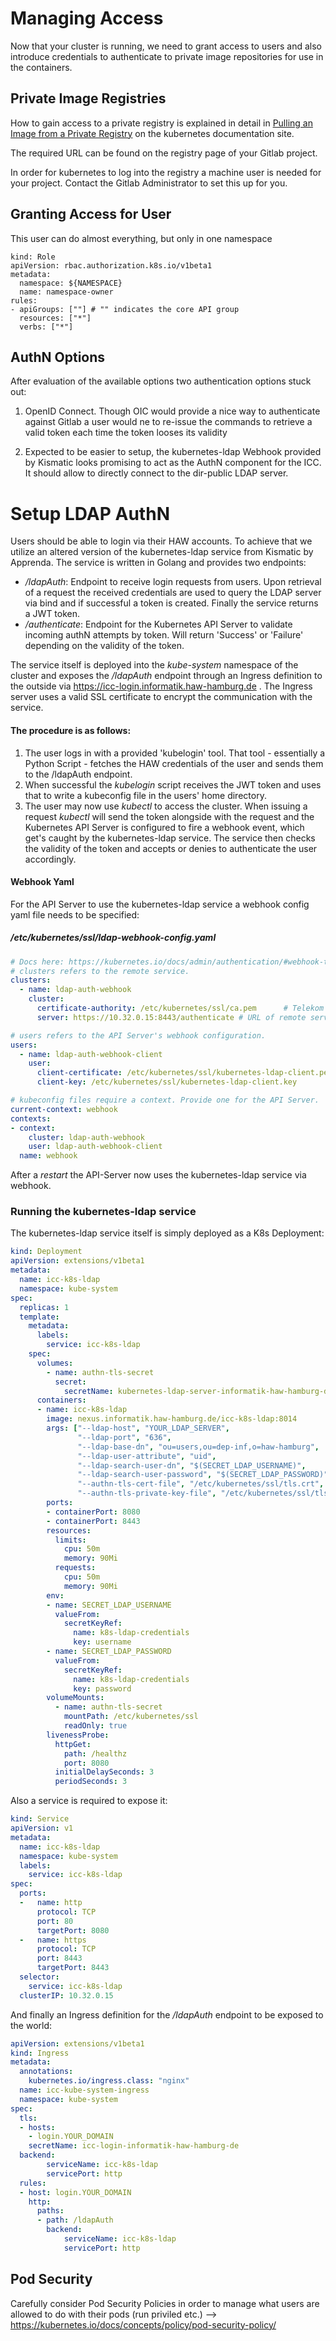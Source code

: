 Managing Access
===============

Now that your cluster is running, we need to grant access to users and also introduce
credentials to authenticate to private image repositories for use in the containers.

Private Image Registries
------------------------

How to gain access to a private registry is explained in detail in
[Pulling an Image from a Private Registry](https://kubernetes.io/docs/tasks/configure-pod-container/pull-image-private-registry/)
on the kubernetes documentation site.

The required URL can be found on the registry page of your Gitlab project.

In order for kubernetes to log into the registry a machine user is needed for your project.
Contact the Gitlab Administrator to set this up for you.

Granting Access for User
------------------------

This user can do almost everything, but only in one namespace

```
kind: Role
apiVersion: rbac.authorization.k8s.io/v1beta1
metadata:
  namespace: ${NAMESPACE}
  name: namespace-owner
rules:
- apiGroups: [""] # "" indicates the core API group
  resources: ["*"]
  verbs: ["*"]
```

AuthN Options
------------------------
After evaluation of the available options two authentication options stuck out:

1. OpenID Connect. Though OIC would provide a nice way to authenticate against Gitlab
a user would ne to re-issue the commands to retrieve a valid token each time the token looses
its validity

2. Expected to be easier to setup, the kubernetes-ldap Webhook provided by Kismatic
looks promising to act as the AuthN component for the ICC. It should allow to directly
connect to the dir-public LDAP server.



# Setup LDAP AuthN

Users should be able to login via their HAW accounts. To achieve that we utilize an altered version of the
kubernetes-ldap service from Kismatic by Apprenda. The service is written in Golang and provides two endpoints:
* */ldapAuth*: Endpoint to receive login requests from users. Upon retrieval of a request the received credentials
are used to query the LDAP server via bind and if successful a token is created. Finally the service returns a JWT token.
* */authenticate*: Endpoint for the Kubernetes API Server to validate incoming authN attempts by token. Will return
'Success' or 'Failure' depending on the validity of the token.

The service itself is deployed into the *kube-system* namespace of the cluster and exposes
the */ldapAuth* endpoint through an Ingress definition to the outside via https://icc-login.informatik.haw-hamburg.de .
The Ingress server uses a valid SSL certificate to encrypt the communication with the service.

#### The procedure is as follows:

1. The user logs in with a provided 'kubelogin' tool. That tool - essentially a Python Script - fetches the HAW credentials
of the user and sends them to the /ldapAuth endpoint.
2. When successful the *kubelogin* script receives the JWT token and uses that to write a kubeconfig file in the users' home
directory.
3. The user may now use *kubectl* to access the cluster. When issuing a request *kubectl* will send the token alongside with the
request and the Kubernetes API Server is configured to fire a webhook event, which get's caught by the kubernetes-ldap service.
The service then checks the validity of the token and accepts or denies to authenticate the user accordingly.  

#### Webhook Yaml
For the API Server to use the kubernetes-ldap service a webhook config yaml file needs to be specified:

##### /etc/kubernetes/ssl/ldap-webhook-config.yaml
```yaml
# Docs here: https://kubernetes.io/docs/admin/authentication/#webhook-token-authentication
# clusters refers to the remote service.
clusters:
  - name: ldap-auth-webhook
    cluster:
      certificate-authority: /etc/kubernetes/ssl/ca.pem      # Telekom or HAW chain cert goes here!
      server: https://10.32.0.15:8443/authenticate # URL of remote service to query. Must use 'https'.

# users refers to the API Server's webhook configuration.
users:
  - name: ldap-auth-webhook-client
    user:
      client-certificate: /etc/kubernetes/ssl/kubernetes-ldap-client.pem # cert for the webhook plugin to use
      client-key: /etc/kubernetes/ssl/kubernetes-ldap-client.key          # key matching the cert

# kubeconfig files require a context. Provide one for the API Server.
current-context: webhook
contexts:
- context:
    cluster: ldap-auth-webhook
    user: ldap-auth-webhook-client
  name: webhook

```


After a *restart* the API-Server now uses the kubernetes-ldap service via webhook.

### Running the kubernetes-ldap service

The kubernetes-ldap service itself is simply deployed as a K8s Deployment:

```yaml
kind: Deployment
apiVersion: extensions/v1beta1
metadata:
  name: icc-k8s-ldap
  namespace: kube-system
spec:
  replicas: 1
  template:
    metadata:
      labels:
        service: icc-k8s-ldap
    spec:
      volumes:
        - name: authn-tls-secret
          secret:
            secretName: kubernetes-ldap-server-informatik-haw-hamburg-de
      containers:
      - name: icc-k8s-ldap
        image: nexus.informatik.haw-hamburg.de/icc-k8s-ldap:8014
        args: ["--ldap-host", "YOUR_LDAP_SERVER",
               "--ldap-port", "636",
               "--ldap-base-dn", "ou=users,ou=dep-inf,o=haw-hamburg",
               "--ldap-user-attribute", "uid",
               "--ldap-search-user-dn", "$(SECRET_LDAP_USERNAME)",
               "--ldap-search-user-password", "$(SECRET_LDAP_PASSWORD)",
               "--authn-tls-cert-file", "/etc/kubernetes/ssl/tls.crt",
               "--authn-tls-private-key-file", "/etc/kubernetes/ssl/tls.key"]
        ports:
        - containerPort: 8080
        - containerPort: 8443
        resources:
          limits:
            cpu: 50m
            memory: 90Mi
          requests:
            cpu: 50m
            memory: 90Mi
        env:
        - name: SECRET_LDAP_USERNAME
          valueFrom:
            secretKeyRef:
              name: k8s-ldap-credentials
              key: username
        - name: SECRET_LDAP_PASSWORD
          valueFrom:
            secretKeyRef:
              name: k8s-ldap-credentials
              key: password
        volumeMounts:
          - name: authn-tls-secret
            mountPath: /etc/kubernetes/ssl
            readOnly: true
        livenessProbe:
          httpGet:
            path: /healthz
            port: 8080
          initialDelaySeconds: 3
          periodSeconds: 3

```

Also a service is required to expose it:

```yaml
kind: Service
apiVersion: v1
metadata:
  name: icc-k8s-ldap
  namespace: kube-system
  labels:
    service: icc-k8s-ldap
spec:
  ports:
  -   name: http
      protocol: TCP
      port: 80
      targetPort: 8080
  -   name: https
      protocol: TCP
      port: 8443
      targetPort: 8443
  selector:
    service: icc-k8s-ldap
  clusterIP: 10.32.0.15

```

And finally an Ingress definition for the */ldapAuth* endpoint to be exposed to the world:

```yaml
apiVersion: extensions/v1beta1
kind: Ingress
metadata:
  annotations:
    kubernetes.io/ingress.class: "nginx"
  name: icc-kube-system-ingress
  namespace: kube-system
spec:
  tls:
  - hosts:
    - login.YOUR_DOMAIN
    secretName: icc-login-informatik-haw-hamburg-de
  backend:
        serviceName: icc-k8s-ldap
        servicePort: http
  rules:
  - host: login.YOUR_DOMAIN
    http:
      paths:
      - path: /ldapAuth
        backend:
            serviceName: icc-k8s-ldap
            servicePort: http
```


Pod Security
------------------------
Carefully consider Pod Security Policies in order to manage what users are allowed to do
with their pods (run priviled etc.)
--> https://kubernetes.io/docs/concepts/policy/pod-security-policy/
